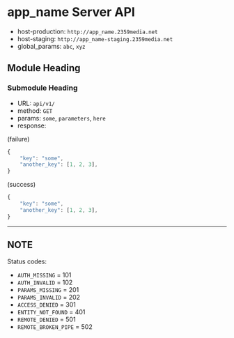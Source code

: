 # app_name Server API #
 * host-production: `http://app_name.2359media.net`
 * host-staging: `http://app_name-staging.2359media.net`
 * global_params: `abc`, `xyz`

## Module Heading ##
### Submodule Heading ###
 * URL: `api/v1/`
 * method: `GET`
 * params: `some`, `parameters`, `here` 
 * response:

(failure)
```javascript
{
    "key": "some",
    "another_key": [1, 2, 3],
}
```

(success)
```javascript
{
    "key": "some",
    "another_key": [1, 2, 3],
}
```



--------------------------
## NOTE ##
Status codes:

  * `AUTH_MISSING` = 101
  * `AUTH_INVALID` = 102
  * `PARAMS_MISSING` = 201
  * `PARAMS_INVALID` = 202
  * `ACCESS_DENIED` = 301
  * `ENTITY_NOT_FOUND` = 401
  * `REMOTE_DENIED` = 501
  * `REMOTE_BROKEN_PIPE` = 502